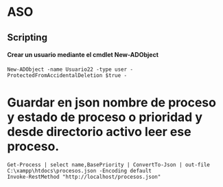 # ASO
## Scripting

#### Crear un usuario mediante el cmdlet New-ADObject
```
New-ADObject -name Usuario22 -type user -ProtectedFromAccidentalDeletion $true -
```
# Guardar en json nombre de proceso y estado de proceso o prioridad y desde directorio activo leer ese proceso.
```
Get-Process | select name,BasePriority | ConvertTo-Json | out-file C:\xampp\htdocs\procesos.json -Encoding default
Invoke-RestMethod "http://localhost/procesos.json"
```
